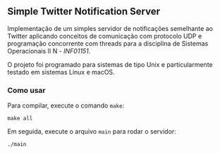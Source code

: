 ## Simple Twitter Notification Server

Implementação de um simples servidor de notificações semelhante ao Twitter aplicando conceitos de comunicação com protocolo UDP e programação concorrente com threads para a disciplina de Sistemas Operacionais II N - *INF01151*.

O projeto foi programado para sistemas de tipo Unix e particularmente testado em sistemas Linux e macOS.

### Como usar

Para compilar, execute o comando `make`:

    make all

Em seguida, execute o arquivo `main` para rodar o servidor:

    ./main